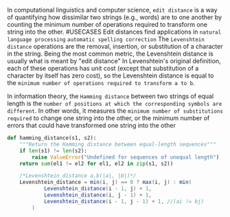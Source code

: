 In computational linguistics and computer science, `edit distance` is a way of quantifying how dissimilar two strings (e.g., words) are to one another by counting the minimum number of operations required to transform one string into the other.
#USECASES
Edit distances find applications in `natural language processing` `automatic spelling correction`
The `Levenshtein distance` operations are the removal, insertion, or substitution of a character in the string. Being the most common metric, the Levenshtein distance is usually what is meant by "edit distance"
In Levenshtein's original definition, each of these operations has unit cost (except that substitution of a character by itself has zero cost), so the Levenshtein distance is equal to the `minimum number of operations required to transform a to b`.

In information theory, the `Hamming distance` between two strings of equal length is the `number of positions at which the corresponding symbols are different`. In other words, it measures the `minimum number of substitutions required` to change one string into the other, or the minimum number of errors that could have transformed one string into the other

```python
def hamming_distance(s1, s2):
    """Return the Hamming distance between equal-length sequences"""
    if len(s1) != len(s2):
        raise ValueError("Undefined for sequences of unequal length")
    return sum(el1 != el2 for el1, el2 in zip(s1, s2))
```
```java
    /*Levenshtein_distance a,b(|a|, |b|)*/
    Levenshtein_distance = min(i, j) == 0 ? max(i, j) : min(
            Levenshtein_distance(i - 1, j) + 1,
            Levenshtein_distance(i, j - 1) + 1,
            Levenshtein_distance(i - 1, j - 1) + 1, //(ai != bj)
        )
```